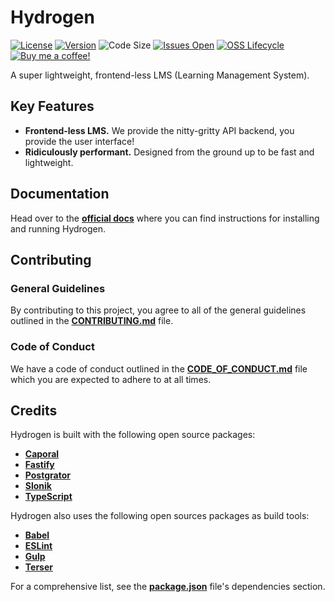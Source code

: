 # Hydrogen

[![License](https://img.shields.io/github/license/lukecarr/hydrogen?color=4a00e0&style=flat-square)](https://github.com/lukecarr/hydrogen/blob/master/LICENSE)
[![Version](https://img.shields.io/github/package-json/v/lukecarr/hydrogen/master?label=version&style=flat-square)](https://github.com/lukecarr/hydrogen/releases)
![Code Size](https://img.shields.io/github/languages/code-size/lukecarr/hydrogen?style=flat-square)
[![Issues Open](https://img.shields.io/github/issues/lukecarr/hydrogen?style=flat-square)](https://github.com/lukecarr/hydrogen/issues)
[![OSS Lifecycle](https://img.shields.io/osslifecycle/lukecarr/hydrogen?style=flat-square)](https://github.com/lukecarr/hydrogen/blob/master/OSSMETADATA)
[![Buy me a coffee!](https://img.shields.io/badge/buy%20me%20a-coffee-%23FF5E5B?style=flat-square&logo=ko-fi)](https://ko-fi.com/lukecarr)

A super lightweight, frontend-less LMS (Learning Management System).

## Key Features

- **Frontend-less LMS.** We provide the nitty-gritty API backend, you provide the user
  interface!
- **Ridiculously performant.** Designed from the ground up to be fast and lightweight.

## Documentation

Head over to the **[official docs](https://hydrogen.lukecarr.dev)** where you can find
instructions for installing and running Hydrogen.

## Contributing

### General Guidelines

By contributing to this project, you agree to all of the general guidelines outlined in
the **[CONTRIBUTING.md](CONTRIBUTING.md)** file.

### Code of Conduct

We have a code of conduct outlined in the **[CODE_OF_CONDUCT.md](CODE_OF_CONDUCT.md)**
file which you are expected to adhere to at all times.

## Credits

Hydrogen is built with the following open source packages:

- **[Caporal](https://caporal.io)**
- **[Fastify](https://fastify.io)**
- **[Postgrator](https://github.com/rickbergfalk/postgrator)**
- **[Slonik](https://github.com/gajus/slonik)**
- **[TypeScript](https://www.typescriptlang.org)**

Hydrogen also uses the following open sources packages as build tools:

- **[Babel](https://babeljs.io)**
- **[ESLint](https://eslint.org)**
- **[Gulp](https://gulpjs.com)**
- **[Terser](https://terser.org)**

For a comprehensive list, see the **[package.json](package.json)** file's dependencies
section.
